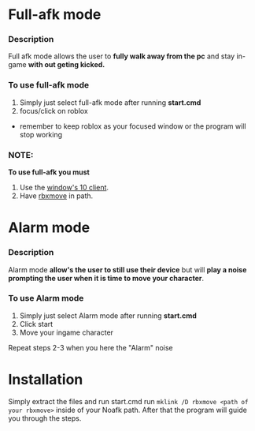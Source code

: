 # Full-afk mode
### Description
Full afk mode allows the user to **fully walk away from the pc** and stay in-game **with out geting kicked.**
### To use full-afk mode

 1. Simply just select full-afk mode after running **start.cmd** 
 2. focus/click on roblox
- remember to keep roblox as your focused window or the program will stop working

### NOTE:
**To use full-afk you must**
 1. Use the [window's 10 client](https://www.microsoft.com/store/productId/9NBLGGGZM6WM).
 2. Have [rbxmove](https://github.com/SuperLego9000/rbxmove) in path.
# Alarm mode
### Description
Alarm mode **allow's the user to still use their device** but will **play a noise prompting the user when it is time to move your character**.
### To use Alarm mode

 1. Simply just select Alarm mode after running **start.cmd** 
 2. Click start
 3. Move your ingame character

Repeat steps 2-3 when you here the "Alarm" noise
# Installation
Simply extract the files and run start.cmd
run `mklink /D rbxmove <path of your rbxmove>` inside of your Noafk path.
After that the program will guide you through the steps.


